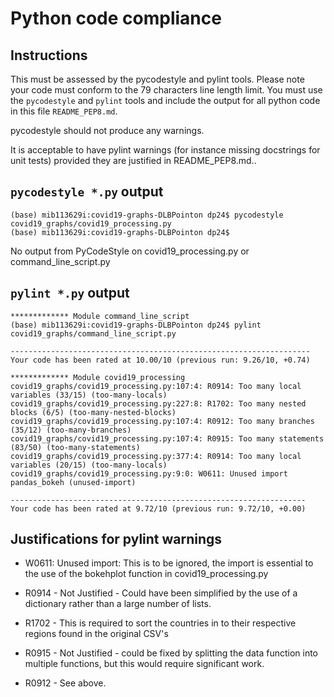 # Python code compliance

## Instructions

This must be assessed by the pycodestyle and pylint tools. 
Please note your code must conform to the 79 characters line length limit. 
You must use the `pycodestyle` and `pylint` tools and include the output for 
all python code in this file `README_PEP8.md`. 

pycodestyle should not produce any warnings.

It is acceptable to have pylint warnings (for instance missing docstrings for unit tests)
 provided they are justified in README_PEP8.md..

## `pycodestyle *.py` output
```
(base) mib113629i:covid19-graphs-DLBPointon dp24$ pycodestyle covid19_graphs/covid19_processing.py
(base) mib113629i:covid19-graphs-DLBPointon dp24$ 
```
No output from PyCodeStyle on covid19_processing.py or command_line_script.py

## `pylint *.py` output
```
************* Module command_line_script
(base) mib113629i:covid19-graphs-DLBPointon dp24$ pylint covid19_graphs/command_line_script.py

-------------------------------------------------------------------
Your code has been rated at 10.00/10 (previous run: 9.26/10, +0.74)

************* Module covid19_processing
covid19_graphs/covid19_processing.py:107:4: R0914: Too many local variables (33/15) (too-many-locals)
covid19_graphs/covid19_processing.py:227:8: R1702: Too many nested blocks (6/5) (too-many-nested-blocks)
covid19_graphs/covid19_processing.py:107:4: R0912: Too many branches (35/12) (too-many-branches)
covid19_graphs/covid19_processing.py:107:4: R0915: Too many statements (83/50) (too-many-statements)
covid19_graphs/covid19_processing.py:377:4: R0914: Too many local variables (20/15) (too-many-locals)
covid19_graphs/covid19_processing.py:9:0: W0611: Unused import pandas_bokeh (unused-import)

------------------------------------------------------------------
Your code has been rated at 9.72/10 (previous run: 9.72/10, +0.00)

```

## Justifications for pylint warnings

- W0611: Unused import: This is to be ignored, the import is essential to the use of the
bokehplot function in covid19_processing.py

- R0914 - Not Justified - Could have been simplified by the use of a dictionary rather than a large number of lists.

- R1702 - This is required to sort the countries in to their respective regions
found in the original CSV's

- R0915 - Not Justified - could be fixed by splitting the data function into multiple functions, but this would require significant work.

- R0912 - See above.